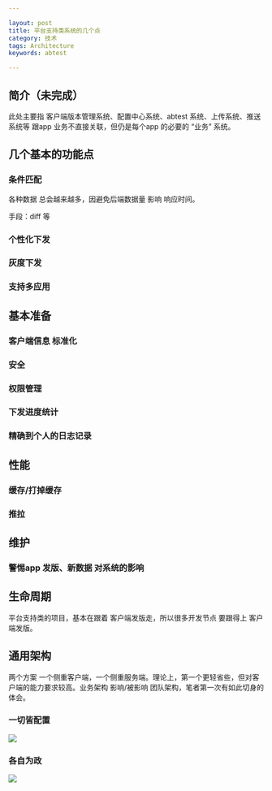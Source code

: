```yaml
---

layout: post
title: 平台支持类系统的几个点
category: 技术
tags: Architecture
keywords: abtest

---
```


## 简介（未完成）

此处主要指 客户端版本管理系统、配置中心系统、abtest 系统、上传系统、推送系统等 跟app 业务不直接关联，但仍是每个app 的必要的 “业务” 系统。


## 几个基本的功能点

### 条件匹配

各种数据 总会越来越多，因避免后端数据量 影响 响应时间。

手段：diff  等

### 个性化下发

### 灰度下发

### 支持多应用

## 基本准备

### 客户端信息 标准化

### 安全

### 权限管理

### 下发进度统计

### 精确到个人的日志记录

## 性能

### 缓存/打掉缓存

### 推拉

## 维护

### 警惕app 发版、新数据 对系统的影响

## 生命周期

平台支持类的项目，基本在跟着 客户端发版走，所以很多开发节点 要跟得上 客户端发版。

## 通用架构

两个方案 一个侧重客户端，一个侧重服务端。理论上，第一个更轻省些，但对客户端的能力要求较高。业务架构 影响/被影响 团队架构，笔者第一次有如此切身的体会。  

### 一切皆配置

![](/public/architecture/upload/client_support_client_1.png)

### 各自为政

![](/public/architecture/upload/client_support_client_1.png)